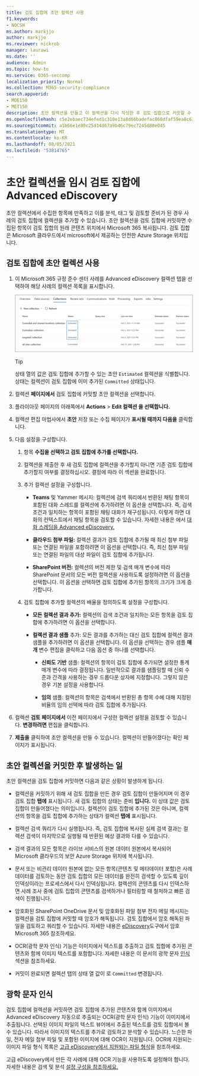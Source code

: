 ```yaml
---
title: 검토 집합에 초안 컬렉션 사용
f1.keywords:
- NOCSH
ms.author: markjjo
author: markjjo
ms.reviewer: nickrob
manager: laurawi
ms.date: ''
audience: Admin
ms.topic: how-to
ms.service: O365-seccomp
localization_priority: Normal
ms.collection: M365-security-compliance
search.appverid:
- MOE150
- MET150
description: 초안 컬렉션을 만들고 이 컬렉션을 다시 작성한 후 검토 집합으로 커밋할 수 있습니다. 초안 컬렉션을 커밋하면 수집된 항목이 사례의 검토 집합에 추가됩니다. 수집된 항목이 검토 집합에 들어오면 분석, 검토 및 내보낼 수 있습니다.
ms.openlocfilehash: c5e2ebaec734efed1c310e13a8d66badefac860dfaf59ea8c6189104656185df
ms.sourcegitcommit: a1b66e1e80c25d14d67a9b46c79ec7245d88e045
ms.translationtype: MT
ms.contentlocale: ko-KR
ms.lasthandoff: 08/05/2021
ms.locfileid: "53814765"
---
```

# <a name="commit-a-draft-collection-to-a-review-set-in-advanced-ediscovery"></a>초안 컬렉션을 임시 검토 집합에 Advanced eDiscovery

초안 컬렉션에서 수집한 항목에 만족하고 이를 분석, 태그 및 검토할 준비가 된 경우 사례의 검토 집합에 컬렉션을 추가할 수 있습니다. 초안 컬렉션을 검토 집합에 커밋하면 수집된 항목이 검토 집합의 원래 콘텐츠 위치에서 Microsoft 365 복사됩니다. 검토 집합은 Microsoft 클라우드에서 microsoft에서 제공하는 안전한 Azure Storage 위치입니다.

## <a name="commit-a-draft-collection-to-a-review-set"></a>검토 집합에 초안 컬렉션 사용

1. 이 Microsoft 365 규정 준수 센터 사례를 Advanced eDiscovery 컬렉션 탭을 선택하여 해당 사례의 컬렉션 목록을 표시합니다. 

   ![사례의 컬렉션 목록](../media/CommitDraftCollections1.png)

   > [!TIP]
   > 상태 열의 값은 검토 집합에 추가할 수 있는 초안 `Estimated` 컬렉션을 식별합니다.  상태는 컬렉션이 검토 집합에 이미 추가된 `Committed` 상태입니다.

2. 컬렉션 **페이지에서** 검토 집합에 커밋할 초안 컬렉션을 선택합니다.

3. 플라이아웃 페이지의 아래쪽에서 **Actions**  >  **Edit 컬렉션 을 선택합니다.**

4. 컬렉션 편집 마법사에서 **초안** 저장 또는 수집 페이지가 **표시될 때까지 다음을** 클릭합니다.

5. 다음 설정을 구성합니다.

   1. 항목 **수집을 선택하고 검토 집합에 추가를 선택합니다.**

   2. 컬렉션을 제출한 후 새 검토 집합에 컬렉션을 추가할지 아니면 기존 검토 집합에 추가할지 여부를 결정하십시오. 결정에 따라 이 섹션을 완료합니다.

   3. 추가 컬렉션 설정을 구성합니다.

       - **Teams** 및 Yammer 메시지: 컬렉션에 검색 쿼리에서 반환된 채팅 항목이 포함된 대화 스레드를 컬렉션에 추가하려면 이 옵션을 선택합니다. 즉, 검색 조건과 일치하는 항목이 포함된 채팅 대화가 재구성됩니다. 이렇게 하면 대화의 컨텍스트에서 채팅 항목을 검토할 수 있습니다. 자세한 내용은 에서 [대화 스레딩을 Advanced eDiscovery.](conversation-review-sets.md)

       - **클라우드 첨부 파일:** 컬렉션 결과가 검토 집합에 추가될 때 최신 첨부 파일 또는 연결된 파일을 포함하려면 이 옵션을 선택합니다. 즉, 최신 첨부 파일 또는 연결된 파일의 대상 파일이 검토 집합에 추가됩니다.

       - **SharePoint 버전:** 컬렉션의 버전 제한 및 검색 매개 변수에 따라 SharePoint 문서의 모든 버전 컬렉션을 사용하도록 설정하려면 이 옵션을 선택합니다. 이 옵션을 선택하면 검토 집합에 추가된 항목의 크기가 크게 증가합니다.

   4. 검토 집합에 추가할 컬렉션의 배율을 정의하도록 설정을 구성합니다.

      - **모든 컬렉션 결과 추가:** 컬렉션의 검색 조건과 일치하는 모든 항목을 검토 집합에 추가하려면 이 옵션을 선택합니다.

      - **컬렉션 결과 샘플** 추가: 모든 결과를 추가하는 대신 검토 집합에 컬렉션 결과 샘플을 추가하려면 이 옵션을 선택합니다. 이 옵션을 선택하는 경우 샘플 **매개** 변수 편집을 클릭하고 다음 옵션 중 하나를 선택합니다.

         - **신뢰도 기반** 샘플: 컬렉션의 항목이 검토 집합에 추가되면 설정한 통계 매개 변수에 따라 결정됩니다. 일반적으로 결과를 샘플링할 때 신뢰 수준과 간격을 사용하는 경우 드롭다운 상자에 지정합니다. 그렇지 않은 경우 기본 설정을 사용합니다.

         - **임의** 샘플: 컬렉션의 항목은 검색에서 반환된 총 항목 수에 대해 지정된 비율의 임의 선택에 따라 검토 집합에 추가됩니다.

6. 컬렉션 **검토 페이지에서** 이전 페이지에서 구성한 컬렉션 설정을 검토할 수 있습니다. **변경하려면** 편집을 클릭합니다.

7. **제출을** 클릭하여 초안 컬렉션을 만들 수 있습니다. 컬렉션이 만들어졌다는 확인 페이지가 표시됩니다.

## <a name="what-happens-after-you-commit-a-draft-collection"></a>초안 컬렉션을 커밋한 후 발생하는 일

초안 컬렉션을 검토 집합에 커밋하면 다음과 같은 상황이 발생하게 됩니다.

- 컬렉션을 커밋하기 위해 새 검토 집합을 만든 경우 검토 집합이 만들어지며 이 경우 검토 집합 **탭에** 표시됩니다. 새 검토 집합의 상태는 준비 **입니다.** 이 상태 값은 검토 집합이 만들어졌다는 의미입니다. 컬렉션이 검토 집합에 추가된 것은 아니며, 컬렉션의 항목을 검토 집합에 추가하는 상태가 컬렉션 **탭에** 표시됩니다.

- 컬렉션 검색 쿼리가 다시 실행됩니다. 즉, 검토 집합에 복사된 실제 검색 결과는 컬렉션 검색이 마지막으로 실행될 때 반환된 예상 결과와 다를 수 있습니다.

- 검색 결과의 모든 항목은 라이브 서비스의 원본 데이터 원본에서 복사되어 Microsoft 클라우드의 보안 Azure Storage 위치에 복사됩니다.

- 문서 또는 비관리 데이터 원본에 없는 모든 항목(콘텐츠 및 메타데이터 포함)은 사례 데이터를 검토하는 동안 검토 집합의 모든 데이터를 완전히 검색할 수 있도록 깊이 인덱싱이라는 프로세스에서 다시 인덱싱됩니다. 컬렉션의 콘텐츠를 다시 인덱스하면 사례 조사 중에 검토 집합의 콘텐츠를 검색하거나 필터링할 때 철저하고 빠른 검색이 진행됩니다.

- 암호화된 SharePoint OneDrive 문서 및 암호화된 파일 첨부 전자 메일 메시지는 컬렉션을 검토 집합에 커밋할 때 암호가 해독됩니다. 검토 집합에서 암호 해독된 파일을 검토하고 쿼리할 수 있습니다. 자세한 내용은 [eDiscovery](ediscovery-decryption.md)도구에서 암호 Microsoft 365 참조하세요.

- OCR(광학 문자 인식) 기능은 이미지에서 텍스트를 추출하고 검토 집합에 추가된 콘텐츠와 함께 이미지 텍스트를 포함합니다. 자세한 내용은 이 문서의 광학 문자 [인식](#optical-character-recognition) 섹션을 참조하세요.

- 커밋이 완료되면 컬렉션 탭의 상태 열 값이 로  `Committed` 변경됩니다.

## <a name="optical-character-recognition"></a>광학 문자 인식

검토 집합에 컬렉션을 커밋하면 검토 집합에 추가된 콘텐츠와 함께 이미지에서 Advanced eDiscovery 자동으로 추출되는 OCR(광학 문자 인식) 기능이 이미지에서 추출됩니다. 선택된 이미지 파일의 텍스트 뷰어에서 추출된 텍스트를 검토 집합에서 볼 수 있습니다. 따라서 이미지의 텍스트를 추가로 검토하고 분석할 수 있습니다. 느슨한 파일, 전자 메일 첨부 파일 및 포함된 이미지에 대해 OCR이 지원됩니다. OCR에 지원되는 이미지 파일 형식 목록은 [고급 eDiscovery에서 지원되는 파일 형식](supported-filetypes-ediscovery20.md#image)을 참조하세요.

고급 eDiscovery에서 만든 각 사례에 대해 OCR 기능을 사용하도록 설정해야 합니다. 자세한 내용은 검색 및 분석 [설정 구성을 참조하세요.](configure-search-and-analytics-settings-in-advanced-ediscovery.md#optical-character-recognition-ocr)
